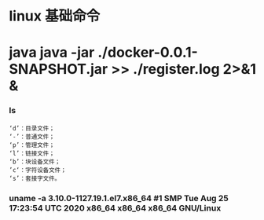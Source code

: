 # linux 基础命令
# java java -jar ./docker-0.0.1-SNAPSHOT.jar >> ./register.log 2>&1 &
### ls
```shell
‘d’：目录文件；
‘-’：普通文件；
‘p’：管理文件；
‘l’：链接文件；
‘b’：块设备文件；
’c‘：字符设备文件；
‘s’：套接字文件。
```
### uname -a 3.10.0-1127.19.1.el7.x86_64 #1 SMP Tue Aug 25 17:23:54 UTC 2020 x86_64 x86_64 x86_64 GNU/Linux